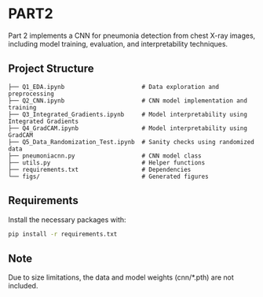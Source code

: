 # PART2

Part 2 implements a CNN for pneumonia detection from chest X-ray images, including model training, evaluation, and interpretability techniques.

## Project Structure

```
├── Q1_EDA.ipynb                      # Data exploration and preprocessing
├── Q2_CNN.ipynb                      # CNN model implementation and training
├── Q3_Integrated_Gradients.ipynb     # Model interpretability using Integrated Gradients
├── Q4_GradCAM.ipynb                  # Model interpretability using GradCAM
├── Q5_Data_Randomization_Test.ipynb  # Sanity checks using randomized data
├── pneumoniacnn.py                   # CNN model class
├── utils.py                          # Helper functions
├── requirements.txt                  # Dependencies
└── figs/                             # Generated figures
```

## Requirements

Install the necessary packages with:

```bash
pip install -r requirements.txt
```

## Note

Due to size limitations, the data and model weights (cnn/*.pth) are not included. 
